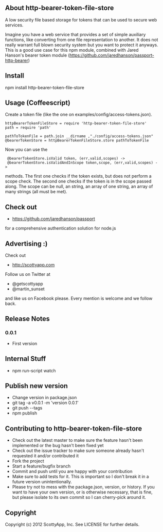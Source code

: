 ## About http-bearer-token-file-store

A low security file based storage for tokens that can be used to secure web services.

Imagine you have a web service that provides a set of simple auxiliary functions,
like converting from one file representation to another. It does not really
warrant full blown security system but you want to protect it anyways. This is
a good use case for this npm module, combined with Jared Hanson's bearer token module (https://github.com/jaredhanson/passport-http-bearer)

## Install

npm install http-bearer-token-file-store

## Usage (Coffeescript)
  
Create a token file (like the one on examples/config/access-tokens.json). 

	httpBearerTokenFileStore = require 'http-bearer-token-file-store'
	path = require 'path'
	
	pathToTokenFile = path.join __dirname ,"./config/access-tokens.json"
	@bearerTokenStore = httpBearerTokenFileStore.store pathToTokenFile
	
Now you can use the 

	 @bearerTokenStore.isValid token, (err,valid,scopes) ->
	 @bearerTokenStore.isValidAndInScope token,scope, (err,valid,scopes) ->

methods. The first one checks if the token exists, but does not perform a scope
check. The second one checks if the token is in the scope passed along. The scope
can be null, an string, an array of one string, an array of many strings (all must be met).

## Check out

* https://github.com/jaredhanson/passport

for a comprehensive authentication solution for node.js

## Advertising :)

Check out 

* http://scottyapp.com

Follow us on Twitter at 

* @getscottyapp
* @martin_sunset

and like us on Facebook please. Every mention is welcome and we follow back.



## Release Notes


### 0.0.1

* First version

## Internal Stuff

* npm run-script watch

## Publish new version

* Change version in package.json
* git tag -a v0.0.1 -m 'version 0.0.1'
* git push --tags
* npm publish

## Contributing to http-bearer-token-file-store
 
* Check out the latest master to make sure the feature hasn't been implemented or the bug hasn't been fixed yet
* Check out the issue tracker to make sure someone already hasn't requested it and/or contributed it
* Fork the project
* Start a feature/bugfix branch
* Commit and push until you are happy with your contribution
* Make sure to add tests for it. This is important so I don't break it in a future version unintentionally.
* Please try not to mess with the package.json, version, or history. If you want to have your own version, or is otherwise necessary, that is fine, but please isolate to its own commit so I can cherry-pick around it.

## Copyright

Copyright (c) 2012 ScottyApp, Inc. See LICENSE for
further details.


